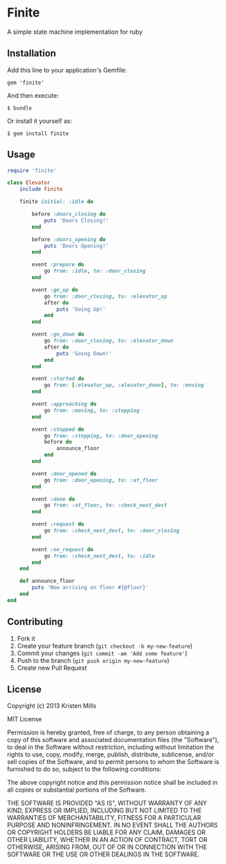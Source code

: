 # Finite

A simple state machine implementation for ruby

## Installation

Add this line to your application's Gemfile:

    gem 'finite'

And then execute:

    $ bundle

Or install it yourself as:

    $ gem install finite

## Usage
```ruby
require 'finite'

class Elevator
	include Finite

	finite initial: :idle do

		before :doors_closing do
			puts 'Doors Closing!'
		end

		before :doors_opening do
			puts 'Doors Opening!'
		end

		event :prepare do
			go from: :idle, to: :door_closing
		end

		event :go_up do
			go from: :door_closing, to: :elevator_up
			after do
				puts 'Going Up!'
			end
		end

		event :go_down do
			go from: :door_closing, to: :elevator_down
			after do
				puts 'Going Down!'
			end
		end

		event :started do
			go from: [:elevator_up, :elevator_down], to: :moving
		end

		event :approaching do
			go from: :moving, to: :stopping
		end

		event :stopped do
			go from: :stopping, to: :door_opening
			before do
				announce_floor
			end
		end

		event :door_opened do
			go from: :door_opening, to: :at_floor
		end

		event :done do
			go from: :at_floor, to: :check_next_dest
		end

		event :request do
			go from: :check_next_dest, to: :door_closing
		end

		event :no_request do
			go from: :check_next_dest, to: :idle
		end
	end

	def announce_floor
		puts 'Now arriving on floor #{@floor}'
	end
end
```

## Contributing

1. Fork it
2. Create your feature branch (`git checkout -b my-new-feature`)
3. Commit your changes (`git commit -am 'Add some feature'`)
4. Push to the branch (`git push origin my-new-feature`)
5. Create new Pull Request

## License
Copyright (c) 2013 Kristen Mills

MIT License

Permission is hereby granted, free of charge, to any person obtaining
a copy of this software and associated documentation files (the
"Software"), to deal in the Software without restriction, including
without limitation the rights to use, copy, modify, merge, publish,
distribute, sublicense, and/or sell copies of the Software, and to
permit persons to whom the Software is furnished to do so, subject to
the following conditions:

The above copyright notice and this permission notice shall be
included in all copies or substantial portions of the Software.

THE SOFTWARE IS PROVIDED "AS IS", WITHOUT WARRANTY OF ANY KIND,
EXPRESS OR IMPLIED, INCLUDING BUT NOT LIMITED TO THE WARRANTIES OF
MERCHANTABILITY, FITNESS FOR A PARTICULAR PURPOSE AND
NONINFRINGEMENT. IN NO EVENT SHALL THE AUTHORS OR COPYRIGHT HOLDERS BE
LIABLE FOR ANY CLAIM, DAMAGES OR OTHER LIABILITY, WHETHER IN AN ACTION
OF CONTRACT, TORT OR OTHERWISE, ARISING FROM, OUT OF OR IN CONNECTION
WITH THE SOFTWARE OR THE USE OR OTHER DEALINGS IN THE SOFTWARE.